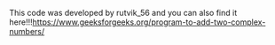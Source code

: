 This code was developed by rutvik_56 and you can also find it here!!!https://www.geeksforgeeks.org/program-to-add-two-complex-numbers/
